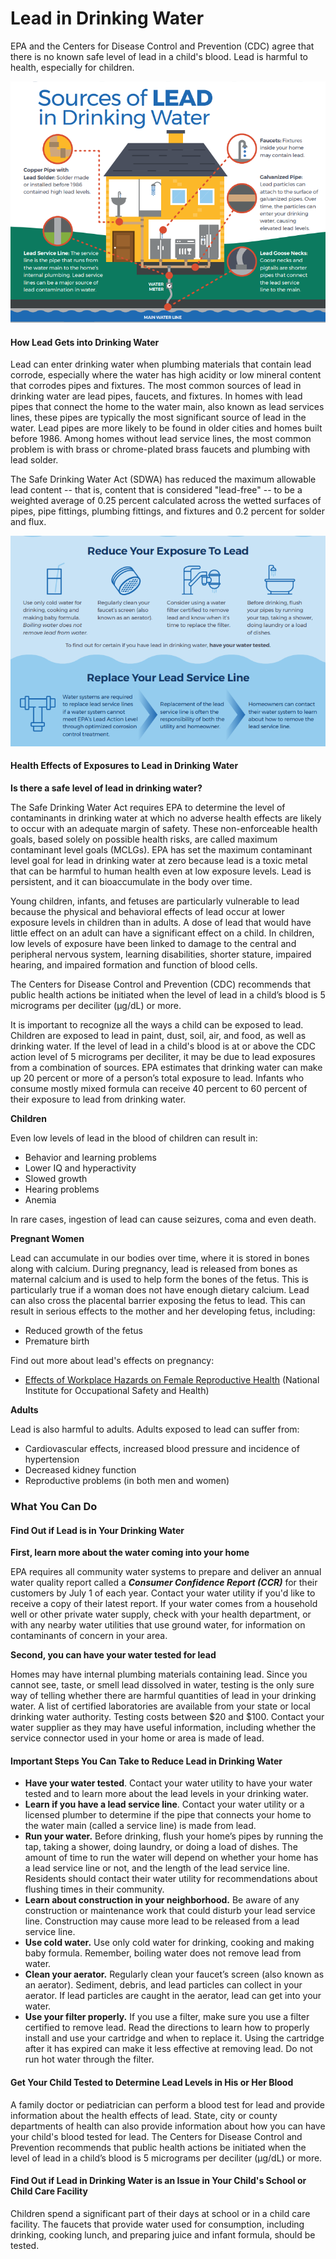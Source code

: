 # Lead in Drinking Water

EPA and the Centers for Disease Control and Prevention \(CDC\) agree that there is no known safe level of lead in a child's blood. Lead is harmful to health, especially for children.  



![](../../.gitbook/assets/image%20%2815%29.png)

#### How Lead Gets into Drinking Water

Lead can enter drinking water when plumbing materials that contain lead corrode, especially where the water has high acidity or low mineral content that corrodes pipes and fixtures. The most common sources of lead in drinking water are lead pipes, faucets, and fixtures. In homes with lead pipes that connect the home to the water main, also known as lead services lines, these pipes are typically the most significant source of lead in the water.  Lead pipes are more likely to be found in older cities and homes built before 1986.  Among homes without lead service lines, the most common problem is with brass or chrome-plated brass faucets and plumbing with lead solder.

The Safe Drinking Water Act \(SDWA\) has reduced the maximum allowable lead content -- that is, content that is considered "lead-free" -- to be a weighted average of 0.25 percent calculated across the wetted surfaces of pipes, pipe fittings, plumbing fittings, and fixtures and 0.2 percent for solder and flux.

![](../../.gitbook/assets/image%20%281%29.png)

#### Health Effects of Exposures to Lead in Drinking Water

**Is there a safe level of lead in drinking water?**

The Safe Drinking Water Act requires EPA to determine the level of contaminants in drinking water at which no adverse health effects are likely to occur with an adequate margin of safety. These non-enforceable health goals, based solely on possible health risks, are called maximum contaminant level goals \(MCLGs\). EPA has set the maximum contaminant level goal for lead in drinking water at zero because lead is a toxic metal that can be harmful to human health even at low exposure levels. Lead is persistent, and it can bioaccumulate in the body over time.

Young children, infants, and fetuses are particularly vulnerable to lead because the physical and behavioral effects of lead occur at lower exposure levels in children than in adults. A dose of lead that would have little effect on an adult can have a significant effect on a child. In children, low levels of exposure have been linked to damage to the central and peripheral nervous system, learning disabilities, shorter stature, impaired hearing, and impaired formation and function of blood cells.

The Centers for Disease Control and Prevention \(CDC\) recommends that public health actions be initiated when the level of lead in a child’s blood is 5 micrograms per deciliter \(µg/dL\) or more.

It is important to recognize all the ways a child can be exposed to lead. Children are exposed to lead in paint, dust, soil, air, and food, as well as drinking water. If the level of lead in a child's blood is at or above the CDC action level of 5 micrograms per deciliter, it may be due to lead exposures from a combination of sources. EPA estimates that drinking water can make up 20 percent or more of a person’s total exposure to lead. Infants who consume mostly mixed formula can receive 40 percent to 60 percent of their exposure to lead from drinking water.

**Children**

Even low levels of lead in the blood of children can result in:

* Behavior and learning problems
* Lower IQ and hyperactivity
* Slowed growth
* Hearing problems
* Anemia

In rare cases, ingestion of lead can cause seizures, coma and even death.

**Pregnant Women**

Lead can accumulate in our bodies over time, where it is stored in bones along with calcium. During pregnancy, lead is released from bones as maternal calcium and is used to help form the bones of the fetus. This is particularly true if a woman does not have enough dietary calcium. Lead can also cross the placental barrier exposing the fetus to lead. This can result in serious effects to the mother and her developing fetus, including:

* Reduced growth of the fetus
* Premature birth

Find out more about lead's effects on pregnancy:

* [Effects of Workplace Hazards on Female Reproductive Health](http://www.cdc.gov/niosh/docs/99-104/) \(National Institute for Occupational Safety and Health\)

**Adults**

Lead is also harmful to adults. Adults exposed to lead can suffer from:

* Cardiovascular effects, increased blood pressure and incidence of hypertension
* Decreased kidney function
* Reproductive problems \(in both men and women\)

### What You Can Do

#### Find Out if Lead is in Your Drinking Water

**First, learn more about the water coming into your home**

EPA requires all community water systems to prepare and deliver an annual water quality report called a _**Consumer Confidence Report \(CCR\)**_ for their customers by July 1 of each year. Contact your water utility if you'd like to receive a copy of their latest report. If your water comes from a household well or other private water supply, check with your health department, or with any nearby water utilities that use ground water, for information on contaminants of concern in your area.

**Second, you can have your water tested for lead**

Homes may have internal plumbing materials containing lead. Since you cannot see, taste, or smell lead dissolved in water, testing is the only sure way of telling whether there are harmful quantities of lead in your drinking water. A list of certified laboratories are available from your state or local drinking water authority. Testing costs between $20 and $100. Contact your water supplier as they may have useful information, including whether the service connector used in your home or area is made of lead.



#### Important Steps You Can Take to Reduce Lead in Drinking Water

* **Have your water tested**. Contact your water utility to have your water tested and to learn more about the lead levels in your drinking water.
* **Learn if you have a lead service line**. Contact your water utility or a licensed plumber to determine if the pipe that connects your home to the water main \(called a service line\) is made from lead.
* **Run your water.** Before drinking, flush your home’s pipes by running the tap, taking a shower, doing laundry, or doing a load of dishes. The amount of time to run the water will depend on whether your home has a lead service line or not, and the length of the lead service line. Residents should contact their water utility for recommendations about flushing times in their community.
* **Learn about construction in your neighborhood.** Be aware of any construction or maintenance work that could disturb your lead service line. Construction may cause more lead to be released from a lead service line.
* **Use cold water.** Use only cold water for drinking, cooking and making baby formula. Remember, boiling water does not remove lead from water.
* **Clean your aerator.** Regularly clean your faucet’s screen \(also known as an aerator\). Sediment, debris, and lead particles can collect in your aerator. If lead particles are caught in the aerator, lead can get into your water.
* **Use your filter properly.** If you use a filter, make sure you use a filter certified to remove lead. Read the directions to learn how to properly install and use your cartridge and when to replace it. Using the cartridge after it has expired can make it less effective at removing lead. Do not run hot water through the filter.

#### Get Your Child Tested to Determine Lead Levels in His or Her Blood

A family doctor or pediatrician can perform a blood test for lead and provide information about the health effects of lead. State, city or county departments of health can also provide information about how you can have your child's blood tested for lead. The Centers for Disease Control and Prevention recommends that public health actions be initiated when the level of lead in a child’s blood is 5 micrograms per deciliter \(µg/dL\) or more.

#### Find Out if Lead in Drinking Water is an Issue in Your Child's School or Child Care Facility

Children spend a significant part of their days at school or in a child care facility. The faucets that provide water used for consumption, including drinking, cooking lunch, and preparing juice and infant formula, should be tested.

